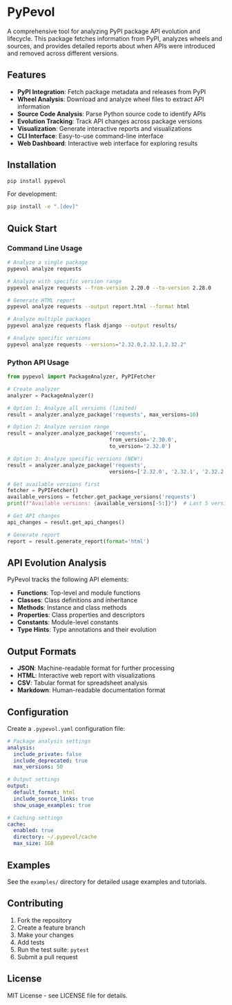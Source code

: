# PyPevol

A comprehensive tool for analyzing PyPI package API evolution and lifecycle. This package fetches information from PyPI, analyzes wheels and sources, and provides detailed reports about when APIs were introduced and removed across different versions.

## Features

- **PyPI Integration**: Fetch package metadata and releases from PyPI
- **Wheel Analysis**: Download and analyze wheel files to extract API information
- **Source Code Analysis**: Parse Python source code to identify APIs
- **Evolution Tracking**: Track API changes across package versions
- **Visualization**: Generate interactive reports and visualizations
- **CLI Interface**: Easy-to-use command-line interface
- **Web Dashboard**: Interactive web interface for exploring results

## Installation

```bash
pip install pypevol
```

For development:
```bash
pip install -e ".[dev]"
```

## Quick Start

### Command Line Usage

```bash
# Analyze a single package
pypevol analyze requests

# Analyze with specific version range
pypevol analyze requests --from-version 2.20.0 --to-version 2.28.0

# Generate HTML report
pypevol analyze requests --output report.html --format html

# Analyze multiple packages
pypevol analyze requests flask django --output results/

# Analyze specific versions
pypevol analyze requests --versions="2.32.0,2.32.1,2.32.2"
```

### Python API Usage

```python
from pypevol import PackageAnalyzer, PyPIFetcher

# Create analyzer
analyzer = PackageAnalyzer()

# Option 1: Analyze all versions (limited)
result = analyzer.analyze_package('requests', max_versions=10)

# Option 2: Analyze version range
result = analyzer.analyze_package('requests', 
                                 from_version='2.30.0', 
                                 to_version='2.32.0')

# Option 3: Analyze specific versions (NEW!)
result = analyzer.analyze_package('requests', 
                                 versions=['2.32.0', '2.32.1', '2.32.2'])

# Get available versions first
fetcher = PyPIFetcher()
available_versions = fetcher.get_package_versions('requests')
print(f"Available versions: {available_versions[-5:]}")  # Last 5 versions

# Get API changes
api_changes = result.get_api_changes()

# Generate report
report = result.generate_report(format='html')
```

## API Evolution Analysis

PyPevol tracks the following API elements:

- **Functions**: Top-level and module functions
- **Classes**: Class definitions and inheritance
- **Methods**: Instance and class methods
- **Properties**: Class properties and descriptors
- **Constants**: Module-level constants
- **Type Hints**: Type annotations and their evolution

## Output Formats

- **JSON**: Machine-readable format for further processing
- **HTML**: Interactive web report with visualizations
- **CSV**: Tabular format for spreadsheet analysis
- **Markdown**: Human-readable documentation format

## Configuration

Create a `.pypevol.yaml` configuration file:

```yaml
# Package analysis settings
analysis:
  include_private: false
  include_deprecated: true
  max_versions: 50

# Output settings
output:
  default_format: html
  include_source_links: true
  show_usage_examples: true

# Caching settings
cache:
  enabled: true
  directory: ~/.pypevol/cache
  max_size: 1GB
```

## Examples

See the `examples/` directory for detailed usage examples and tutorials.

## Contributing

1. Fork the repository
2. Create a feature branch
3. Make your changes
4. Add tests
5. Run the test suite: `pytest`
6. Submit a pull request

## License

MIT License - see LICENSE file for details.
